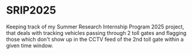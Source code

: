 # SRIP2025
Keeping track of my Summer Research Internship Program 2025 project, that deals with tracking vehicles passing through 2 toll gates and flagging those which don't show up in the CCTV feed of the 2nd toll gate within a given time window.
